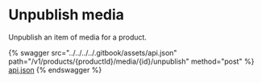 # Unpublish media

Unpublish an item of media for a product.

{% swagger src="../../../../.gitbook/assets/api.json" path="/v1/products/{productId}/media/{id}/unpublish" method="post" %}
[api.json](../../../../.gitbook/assets/api.json)
{% endswagger %}
